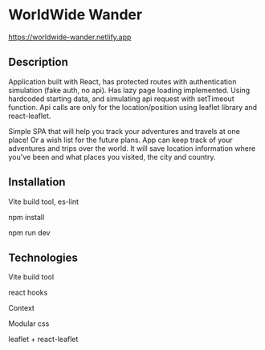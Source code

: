 # WorldWide Wander

https://worldwide-wander.netlify.app

## Description

Application built with React, has protected routes with authentication simulation (fake auth, no api). Has lazy page loading implemented. Using hardcoded starting data, and simulating api request with setTimeout function. Api calls are only for the location/position using leaflet library and react-leaflet.

Simple SPA that will help you track your adventures and travels at one place! Or a wish list for the future plans.
App can keep track of your adventures and trips over the world. It will save location information where you've been and what places you visited, the city and country.

## Installation

Vite build tool, es-lint

npm install

npm run dev

## Technologies

Vite build tool

react hooks

Context

Modular css

leaflet + react-leaflet
